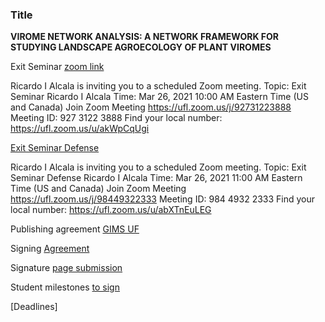 ### Title
**VIROME NETWORK ANALYSIS: A NETWORK FRAMEWORK FOR STUDYING LANDSCAPE AGROECOLOGY OF PLANT VIROMES**

Exit Seminar [zoom link](https://ufl.zoom.us/j/92731223888)

Ricardo I Alcala is inviting you to a scheduled Zoom meeting.
Topic: Exit Seminar Ricardo I Alcala
Time: Mar 26, 2021 10:00 AM Eastern Time (US and Canada)
Join Zoom Meeting https://ufl.zoom.us/j/92731223888
Meeting ID: 927 3122 3888
Find your local number: https://ufl.zoom.us/u/akWpCqUgi

[Exit Seminar Defense](https://ufl.zoom.us/j/98449322333)

Ricardo I Alcala is inviting you to a scheduled Zoom meeting.
Topic: Exit Seminar Defense Ricardo I Alcala 
Time: Mar 26, 2021 11:00 AM Eastern Time (US and Canada)
Join Zoom Meeting https://ufl.zoom.us/j/98449322333
Meeting ID: 984 4932 2333
Find your local number: https://ufl.zoom.us/u/abXTnEuLEG




Publishing agreement [GIMS UF](https://gradschool.ufl.edu/gimsportal/gatorlink/portal.asp)

Signing [Agreement](https://www.etdadmin.com/cgi-bin/student/etd?siteId=259)

Signature [page submission](https://github.com/ricardoi/Exit-Seminar_ABR/tree/main/docs)

Student milestones [to sign](https://github.com/ricardoi/Exit-Seminar_ABR/blob/main/docs/Final%20Exam-Ricardo%20Alcala.pdf)

[Deadlines]
